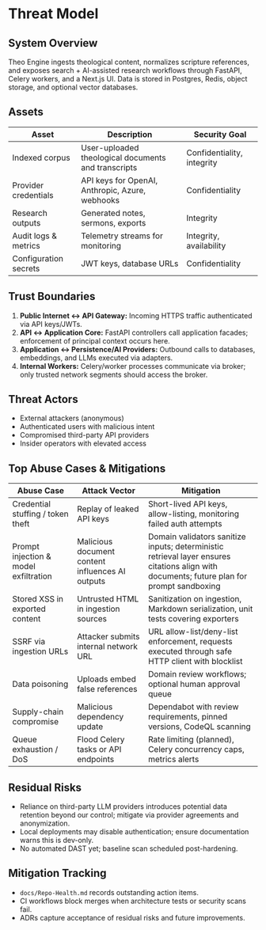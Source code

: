 # Threat Model

## System Overview

Theo Engine ingests theological content, normalizes scripture references, and exposes search + AI-assisted research workflows through FastAPI, Celery workers, and a Next.js UI. Data is stored in Postgres, Redis, object storage, and optional vector databases.

## Assets

| Asset | Description | Security Goal |
| --- | --- | --- |
| Indexed corpus | User-uploaded theological documents and transcripts | Confidentiality, integrity |
| Provider credentials | API keys for OpenAI, Anthropic, Azure, webhooks | Confidentiality |
| Research outputs | Generated notes, sermons, exports | Integrity |
| Audit logs & metrics | Telemetry streams for monitoring | Integrity, availability |
| Configuration secrets | JWT keys, database URLs | Confidentiality |

## Trust Boundaries

1. **Public Internet ↔ API Gateway:** Incoming HTTPS traffic authenticated via API keys/JWTs.
2. **API ↔ Application Core:** FastAPI controllers call application facades; enforcement of principal context occurs here.
3. **Application ↔ Persistence/AI Providers:** Outbound calls to databases, embeddings, and LLMs executed via adapters.
4. **Internal Workers:** Celery/worker processes communicate via broker; only trusted network segments should access the broker.

## Threat Actors

- External attackers (anonymous)
- Authenticated users with malicious intent
- Compromised third-party API providers
- Insider operators with elevated access

## Top Abuse Cases & Mitigations

| Abuse Case | Attack Vector | Mitigation |
| --- | --- | --- |
| Credential stuffing / token theft | Replay of leaked API keys | Short-lived API keys, allow-listing, monitoring failed auth attempts |
| Prompt injection & model exfiltration | Malicious document content influences AI outputs | Domain validators sanitize inputs; deterministic retrieval layer ensures citations align with documents; future plan for prompt sandboxing |
| Stored XSS in exported content | Untrusted HTML in ingestion sources | Sanitization on ingestion, Markdown serialization, unit tests covering exporters |
| SSRF via ingestion URLs | Attacker submits internal network URL | URL allow-list/deny-list enforcement, requests executed through safe HTTP client with blocklist |
| Data poisoning | Uploads embed false references | Domain review workflows; optional human approval queue |
| Supply-chain compromise | Malicious dependency update | Dependabot with review requirements, pinned versions, CodeQL scanning |
| Queue exhaustion / DoS | Flood Celery tasks or API endpoints | Rate limiting (planned), Celery concurrency caps, metrics alerts |

## Residual Risks

- Reliance on third-party LLM providers introduces potential data retention beyond our control; mitigate via provider agreements and anonymization.
- Local deployments may disable authentication; ensure documentation warns this is dev-only.
- No automated DAST yet; baseline scan scheduled post-hardening.

## Mitigation Tracking

- `docs/Repo-Health.md` records outstanding action items.
- CI workflows block merges when architecture tests or security scans fail.
- ADRs capture acceptance of residual risks and future improvements.
